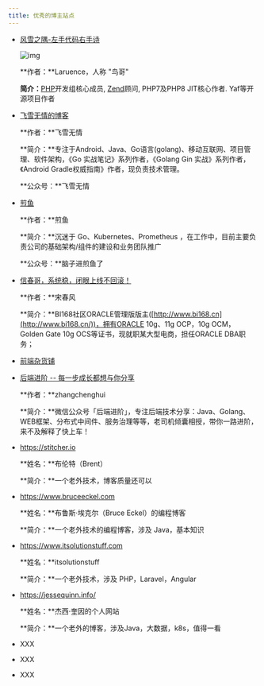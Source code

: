 ```yaml
---
title: 优秀的博主站点
---
```


- [风雪之隅-左手代码右手诗](https://www.laruence.com/)

  ![img](https://www.laruence.com/images/logo.jpg)

  **作者：**Laruence，人称 "鸟哥"

  **简介：**[PHP](http://www.php.net/)开发组核心成员, [Zend](http://www.zend.com/)顾问, PHP7及PHP8 JIT核心作者. Yaf等开源项目作者

- [飞雪无情的博客](https://www.flysnow.org/)

  **作者：**飞雪无情

  **简介：**专注于Android、Java、Go语言(golang)、移动互联网、项目管理、软件架构，《Go 实战笔记》系列作者，《Golang Gin 实战》系列作者，《Android Gradle权威指南》作者，现负责技术管理。

  **公众号：**飞雪无情

- [煎鱼](https://eddycjy.com/)

  **作者：**煎鱼

  **简介：**沉迷于 Go、Kubernetes、Prometheus ，在工作中，目前主要负责公司的基础架构/组件的建设和业务团队推广

  **公众号：**脑子进煎鱼了

- [信春哥，系统稳，闭眼上线不回滚！](http://www.dbdream.com.cn/)

  **作者：**宋春风

  **简介：**BI168社区ORACLE管理版版主([http://www.bi168.cn](http://www.bi168.cn/))，拥有ORACLE 10g、11g OCP，10g OCM，Golden Gate 10g OCS等证书，现就职某大型电商，担任ORACLE DBA职务；

- [前端杂货铺](https://wang.icey.cc/)

- [后端进阶 -- 每一步成长都想与你分享](https://objcoding.com/) 

  **作者：**zhangchenghui

  **简介：**微信公众号「后端进阶」，专注后端技术分享：Java、Golang、WEB框架、分布式中间件、服务治理等等，老司机倾囊相授，带你一路进阶，来不及解释了快上车！

- https://stitcher.io

  **姓名：**布伦特（Brent）

  **简介：**一个老外技术，博客质量还可以

- https://www.bruceeckel.com

  **姓名：**布鲁斯·埃克尔（Bruce Eckel）的编程博客

  **简介：**一个老外技术的编程博客，涉及 Java，基本知识

- https://www.itsolutionstuff.com

  **姓名：**itsolutionstuff

  **简介：**一个老外技术，涉及 PHP，Laravel，Angular

- https://jessequinn.info/

  **姓名：**杰西·奎因的个人网站

  **简介：**一个老外的博客，涉及Java，大数据，k8s，值得一看

- XXX

- XXX

- XXX

